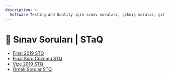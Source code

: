 ```yaml
---
description: >-
  Software Testing and Quality için sınav soruları, çıkmış sorular, çıkmışlar veya önceki senelerde çıkan sorular
---
```


# 📃 Sınav Soruları \| STaQ

<!--YPackage.YGitbookIntegration-tarafından-otomatik-oluşturulmuştur-->

- [Final 2019 STQ](Final%202019%20STQ.pdf)
- [Final Soru Çözümü STQ](Final%20Soru%20%C3%87%C3%B6z%C3%BCm%C3%BC%20STQ.pdf)
- [Vize 2019 STQ](Vize%202019%20STQ.pdf)
- [Örnek Sorular STQ](%C3%96rnek%20Sorular%20STQ.pdf)

<!--YPackage.YGitbookIntegration-tarafından-otomatik-oluşturulmuştur-->
